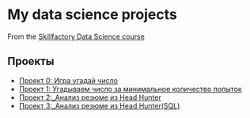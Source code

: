 # My data science projects

From the [Skillfactory Data Science course](https://skillfactory.ru/data-scientist)

## Проекты

* [Проект 0: Игра угадай число](https://github.com/lexx1207/data_science_project/tree/main/project_0)
* [Проект 1: Угадываем число за минимальное количество попыток](https://github.com/lexx1207/data_science_project/tree/main/project_1)
* [Проект 2:_Анализ резюме из Head Hunter](https://github.com/lexx1207/data_science_project/tree/main/Project_2)
* [Проект 3:_Анализ резюме из Head Hunter(SQL)](https://github.com/lexx1207/data_science_project/tree/main/Project_3)